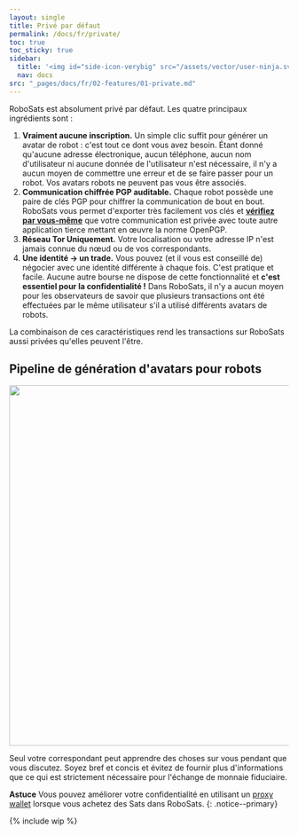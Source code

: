 ```yaml
---
layout: single
title: Privé par défaut
permalink: /docs/fr/private/
toc: true
toc_sticky: true
sidebar:
  title: '<img id="side-icon-verybig" src="/assets/vector/user-ninja.svg"/>Privé'
  nav: docs
src: "_pages/docs/fr/02-features/01-private.md"
---
```


<!-- TODO: expliquer TOR, avatar à haute entropie, pas d'enregistrement, pas de réutilisation d'identité, routage lightning oignon, politique d'absence de journaux, etc. -->
RoboSats est absolument privé par défaut. Les quatre principaux ingrédients sont :

1. **Vraiment aucune inscription.** Un simple clic suffit pour générer un avatar de robot : c'est tout ce dont vous avez besoin. Étant donné qu'aucune adresse électronique, aucun téléphone, aucun nom d'utilisateur ni aucune donnée de l'utilisateur n'est nécessaire, il n'y a aucun moyen de commettre une erreur et de se faire passer pour un robot. Vos avatars robots ne peuvent pas vous être associés.
2. **Communication chiffrée PGP auditable.** Chaque robot possède une paire de clés PGP pour chiffrer la communication de bout en bout. RoboSats vous permet d'exporter très facilement vos clés et [<b>vérifiez par vous-même</b>](/docs/fr/pgp-encryption) que votre communication est privée avec toute autre application tierce mettant en œuvre la norme OpenPGP.
3. **Réseau Tor Uniquement.** Votre localisation ou votre adresse IP n'est jamais connue du nœud ou de vos correspondants.
4. **Une identité -> un trade.** Vous pouvez (et il vous est conseillé de) négocier avec une identité différente à chaque fois. C'est pratique et facile. Aucune autre bourse ne dispose de cette fonctionnalité et **c'est essentiel pour la confidentialité !** Dans RoboSats, il n'y a aucun moyen pour les observateurs de savoir que plusieurs transactions ont été effectuées par le même utilisateur s'il a utilisé différents avatars de robots.

La combinaison de ces caractéristiques rend les transactions sur RoboSats aussi privées qu'elles peuvent l'être.

## Pipeline de génération d'avatars pour robots
<div align="center">
    <img src="/assets/images/private/usergen-pipeline.png" width="650"/>
</div>

Seul votre correspondant peut apprendre des choses sur vous pendant que vous discutez. Soyez bref et concis et évitez de fournir plus d'informations que ce qui est strictement nécessaire pour l'échange de monnaie fiduciaire.

**Astuce** Vous pouvez améliorer votre confidentialité en utilisant un [proxy wallet](/docs/fr/proxy-wallets/) lorsque vous achetez des Sats dans RoboSats.
{: .notice--primary}


{% include wip %}